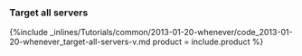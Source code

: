 <!--  usedin: [ _rails/Tutorials/2013-01-20-whenever.md] -->


### Target all servers



{%include _inlines/Tutorials/common/2013-01-20-whenever/code_2013-01-20-whenever_target-all-servers-v.md  product = include.product %}





